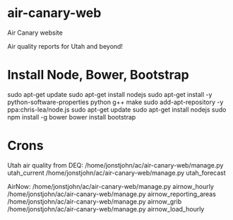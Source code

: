 air-canary-web
==============

Air Canary website

Air quality reports for Utah and beyond!


Install Node, Bower, Bootstrap
=============================
sudo apt-get update
sudo apt-get install nodejs
sudo apt-get install -y python-software-properties python g++ make
sudo add-apt-repository -y ppa:chris-lea/node.js
sudo apt-get update
sudo apt-get install nodejs
sudo npm install -g bower
bower install bootstrap


Crons
=============================

Utah air quality from DEQ:
/home/jonstjohn/ac/air-canary-web/manage.py utah_current
/home/jonstjohn/ac/air-canary-web/manage.py utah_forecast

AirNow:
/home/jonstjohn/ac/air-canary-web/manage.py airnow_hourly
/home/jonstjohn/ac/air-canary-web/manage.py airnow_reporting_areas
/home/jonstjohn/ac/air-canary-web/manage.py airnow_grib
/home/jonstjohn/ac/air-canary-web/manage.py airnow_load_hourly
